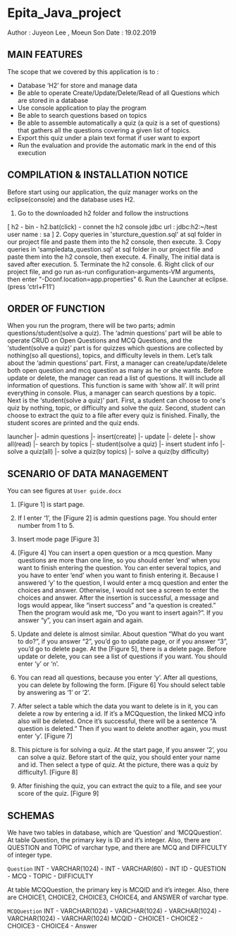 # Epita_Java_project

Author : Juyeon Lee , Moeun Son
Date : 19.02.2019

## MAIN FEATURES

The scope that we covered by this application is to :
* Database ‘H2’ for store and manage data
* Be able to operate Create/Update/Delete/Read of all Questions which are stored in a database
*	Use console application to play the program
*	Be able to search questions based on topics
*	Be able to assemble automatically a quiz (a quiz is a set of questions) that gathers all the questions covering a given list of topics.
*	Export this quiz under a plain text format if user want to export
*	Run the evaluation and provide the automatic mark in the end of this execution 

## COMPILATION & INSTALLATION NOTICE

Before start using our application, the quiz manager works on the eclipse(console) and the database uses H2.

1. Go to the downloaded h2 folder and follow the instructions

[ h2 - bin - h2.bat(click) - connet the h2 console
jdbc url : jdbc:h2:~/test
user name : sa ]
2. Copy queries in 'sturcture_question.sql' at sql folder in our project file and paste them into the h2 console, then execute.
3. Copy queries in 'sampledata_question.sql' at sql folder in our project file and paste them into the h2 console, then execute.
4. Finally, The initial data is saved after execution.
5. Terminate the h2 console.
6. Right click of our project file, and go run as-run configuration-arguments-VM arguments, then enter "-Dconf.location=app.properties"
6. Run the Launcher at eclipse. (press ‘ctrl+F11’)

## ORDER OF FUNCTION

When you run the program, there will be two parts; admin questions/student(solve a quiz).
The ‘admin questions’ part will be able to operate CRUD on Open Questions and MCQ Questions, and the ‘student(solve a quiz)’ part is for quizzes which questions are collected by nothing(so all questions), topics, and difficulty levels in them. 
Let’s talk about the ‘admin questions’ part. First, a manager can create/update/delete both open question and mcq question as many as he or she wants. Before update or delete, the manager can read a list of questions. It will include all information of questions. This function is same with ‘show all’. It will print everything in console. Plus, a manager can search questions by a topic.
Next is the ‘student(solve a quiz)’ part. First, a student can choose to one's quiz by nothing, topic, or difficulty and solve the quiz. Second, student can choose to extract the quiz to a file after every quiz is finished. Finally, the student scores are printed and the quiz ends. 

launcher
|- admin questions
   |- insert(create)
   |- update
   |- delete
   |- show all(read)
   |- search by topics
|- student(solve a quiz)
   |- insert student info
      |- solve a quiz(all)
      |- solve a quiz(by topics)
      |- solve a quiz(by difficulty)
  

## SCENARIO OF DATA MANAGEMENT
You can see figures at `User guide.docx`

1.	[Figure 1] is start page.

2.	If I enter ‘1’, the [Figure 2] is admin questions page. You should enter number from 1 to 5.
 
3.	Insert mode page [Figure 3]
 
4.	[Figure 4] You can insert a open question or a mcq question. Many questions are more than one line, so you should enter ‘end’ when you want to finish entering the question. 
You can enter several topics, and you have to enter ‘end’ when you want to finish entering it.
Because I answered ‘y’ to the question, I would enter a mcq question and enter the choices and answer. Otherwise, I would not see a screen to enter the choices and answer.
After the insertion is successful, a message and logs would appear, like “insert success” and “a question is created.” Then the program would ask me, “Do you want to insert again?”. If you answer “y”, you can insert again and again.
 
5.	Update and delete is almost similar. About question “What do you want to do?”, if you answer “2”, you’d go to update page, or if you answer “3”, you’d go to delete page.
At the [Figure 5], there is a delete page.
Before update or delete, you can see a list of questions if you want. You should enter ‘y’ or ‘n’.

6.	You can read all questions, because you enter ‘y’. After all questions, you can delete by following the form. [Figure 6]
You should select table by answering as ‘1’ or ‘2’.

7.	After select a table which the data you want to delete is in it, you can delete a row by entering a id. If it’s a MCQquestion, the linked MCQ info also will be deleted. Once it’s successful, there will be a sentence “A question is deleted.” Then if you want to delete another again, you must enter ‘y’. [Figure 7]

8.	This picture is for solving a quiz. At the start page, if you answer ‘2’, you can solve a quiz. Before start of the quiz, you should enter your name and id. Then select a type of quiz. At the picture, there was a quiz by difficulty1. [Figure 8]

9.	After finishing the quiz, you can extract the quiz to a file, and see your score of the quiz. [Figure 9]


## SCHEMAS

We have two tables in database, which are ‘Question’ and ‘MCQQuestion’. At table Question, the primary key is ID and it’s integer. Also, there are QUESTION and TOPIC of varchar type, and there are MCQ and DIFFICULTY of integer type.

  `Question`
INT -	VARCHAR(1024) - INT	- VARCHAR(60) -	INT
ID - QUESTION -	MCQ	- TOPIC	- DIFFICULTY

At table MCQQuestion, the primary key is MCQID and it’s integer. Also, there are CHOICE1, CHOICE2, CHOICE3, CHOICE4, and ANSWER of varchar type.

  `MCQQuestion`
INT	-	VARCHAR(1024)	-	VARCHAR(1024)	-	VARCHAR(1024)	-	VARCHAR(1024)	-	VARCHAR(1024)
MCQID	-	CHOICE1	-	CHOICE2	-	CHOICE3	-	CHOICE4	-	Answer
